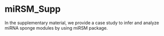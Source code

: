 # miRSM_Supp
In the supplementary material, we provide a case study to infer and analyze miRNA sponge modules by using miRSM package.
